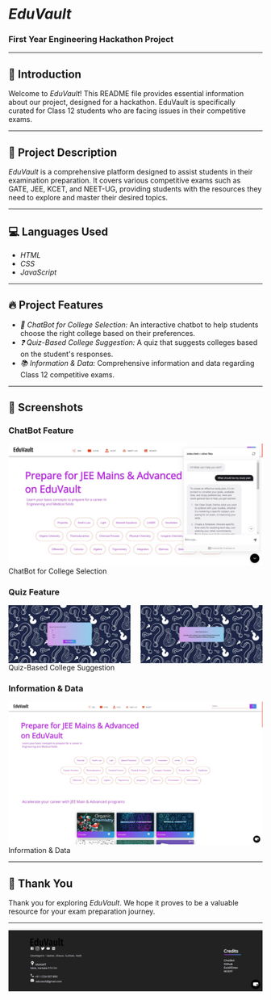# *EduVault*

### First Year Engineering Hackathon Project

---

## 🌟 Introduction

Welcome to *EduVault*! This README file provides essential information about our project, designed for a hackathon. EduVault is specifically curated for Class 12 students who are facing issues in their competitive exams.

---

## 📝 Project Description

*EduVault* is a comprehensive platform designed to assist students in their examination preparation. It covers various competitive exams such as GATE, JEE, KCET, and NEET-UG, providing students with the resources they need to explore and master their desired topics.

---

## 💻 Languages Used

- *HTML*
- *CSS*
- *JavaScript*

---

## 🔥 Project Features

- *🤖 ChatBot for College Selection:* An interactive chatbot to help students choose the right college based on their preferences.
- *❓ Quiz-Based College Suggestion:* A quiz that suggests colleges based on the student's responses.
- *📚 Information & Data:* Comprehensive information and data regarding Class 12 competitive exams.

---

## 📸 Screenshots

### ChatBot Feature
![ChatBot Feature](ScreenShots/chatbot.jpg)
ChatBot for College Selection

### Quiz Feature
<div style="display: flex; justify-content: space-between;">
  <img src="ScreenShots/quiz2.jpg" alt="Quiz Feature 1" style="width: 48%;">
  <img src="ScreenShots/quiz1.jpg" alt="Quiz Feature 2" style="width: 48%;">
</div>
Quiz-Based College Suggestion

### Information & Data
![Information Data](ScreenShots/info.jpg)
Information & Data

---

## 🙏 Thank You

Thank you for exploring *EduVault*. We hope it proves to be a valuable resource for your exam preparation journey.

---

![Footer](ScreenShots/footer.jpg)

